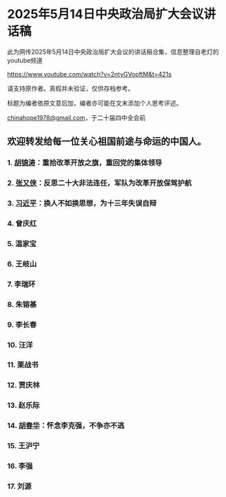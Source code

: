# 2025年5月14日中央政治局扩大会议讲话稿
此为网传2025年5月14日中央政治局扩大会议的讲话稿合集，信息整理自老灯的youtube频道

https://www.youtube.com/watch?v=2ntyGVopftM&t=421s

请支持原作者。真假并未验证，仅供存档参考。

标题为编者依原文意后加，编者亦可能在文末添加个人思考评述。

[chinahope1978@gmail.com](mailto:chinahope1978@gmail.com)，于二十届四中全会前

欢迎转发给每一位关心祖国前途与命运的中国人。
---


### 1. [胡锦涛](https://github.com/chinahope1978/2025-5-14/blob/main/1-hujintao.md)：重拾改革开放之旗，重回党的集体领导
### 2. [张又侠](https://github.com/chinahope1978/2025-5-14/blob/main/2-zhangyouxia.md)：反思二十大非法连任，军队为改革开放保驾护航
### 3. [习近平](https://github.com/chinahope1978/2025-5-14/blob/main/3-xijinping.md)：换人不如换思想，为十三年失误自辩
### 4. 曾庆红
### 5. 温家宝
### 6. 王岐山
### 7. 李瑞环
### 8. 朱镕基
### 9. 李长春
### 10. 汪洋
### 11. 栗战书
### 12. 贾庆林
### 13. 赵乐际
### 14. [胡春华](https://github.com/chinahope1978/2025-5-14/blob/main/14-huchunhua.md)：怀念李克强，不争亦不逃
### 15. 王沪宁
### 16. 李强
### 17. 刘源
